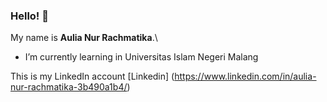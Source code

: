 ### Hello! 👋


My name is **Aulia Nur Rachmatika**.\



- I’m currently learning in Universitas Islam Negeri Malang

This is my LinkedIn account [Linkedin] (https://www.linkedin.com/in/aulia-nur-rachmatika-3b490a1b4/)
